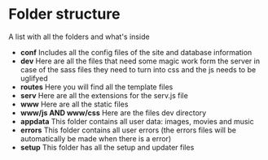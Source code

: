 # Folder structure
A list with all the folders and what's inside
- **conf** Includes all the config files of the site and database information
- **dev** Here are all the files that need some magic work form the server in case of the sass files they need to turn into css and the js needs to be uglifyed
- **routes** Here you will find all the template files
- **serv** Here are all the extensions for the serv.js file
- **www** Here are all the static files
- **www/js AND www/css** Here are the files dev directory
- **appdata** This folder contains all user data: images, movies and music
- **errors** This folder contains all user errors (the errors files will be automatically be made when there is a error)
- **setup** This folder has all the setup and updater files
